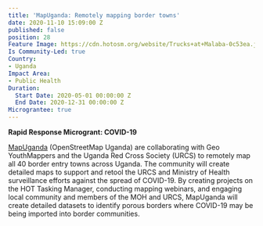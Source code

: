 ```yaml
---
title: 'MapUganda: Remotely mapping border towns'
date: 2020-11-10 15:09:00 Z
published: false
position: 28
Feature Image: https://cdn.hotosm.org/website/Trucks+at+Malaba-0c53ea.jpg
Is Community-Led: true
Country:
- Uganda
Impact Area:
- Public Health
Duration:
  Start Date: 2020-05-01 00:00:00 Z
  End Date: 2020-12-31 00:00:00 Z
Micrograntee: true
---
```


**Rapid Response Microgrant: COVID-19**

[MapUganda](https://mapuganda.org/) (OpenStreetMap Uganda) are collaborating with Geo YouthMappers and the Uganda Red Cross Society (URCS) to remotely map all 40 border entry towns across Uganda. The community will create detailed maps to support and retool the URCS and Ministry of Health surveillance efforts against the spread of COVID-19. By creating projects on the HOT Tasking Manager, conducting mapping webinars, and engaging local community and members of the MOH and URCS, MapUganda will create detailed datasets to identify porous borders where COVID-19 may be being imported into border communities.